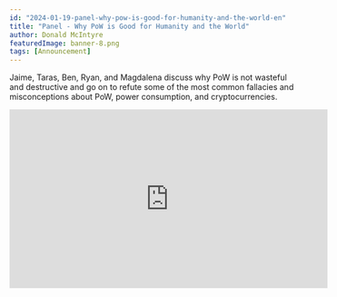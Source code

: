 ```yaml
---
id: "2024-01-19-panel-why-pow-is-good-for-humanity-and-the-world-en"
title: "Panel - Why PoW is Good for Humanity and the World"
author: Donald McIntyre
featuredImage: banner-8.png
tags: [Announcement]
---
```


Jaime, Taras, Ben, Ryan, and Magdalena discuss why PoW is not wasteful and destructive and go on to refute some of the most common fallacies and misconceptions about PoW, power consumption, and cryptocurrencies. 

<iframe width="560" height="315" src="https://www.youtube.com/embed/bC4PZSiq5p0?si=ZtVqKx2G2445yK8A" title="YouTube video player" frameborder="0" allow="accelerometer; autoplay; clipboard-write; encrypted-media; gyroscope; picture-in-picture; web-share" allowfullscreen></iframe>
